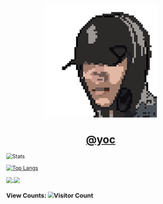 <!---
YOCdot/YOCdot is a ✨ special ✨ repository because its `README.md` (this file) appears on your GitHub profile.
You can click the Preview link to take a look at your changes.
--->

<div align=center>
<img width='300' height='300' src="./favicon.png" />

<h1>
<a href="https://www.iyoc.xyz" target="_blank">@yoc</a>
</h1>
  
</div>
  

![Stats](https://github-readme-stats.vercel.app/api?username=YOCdot&show_icons=true&theme=buefy)

[![Top Langs](https://github-readme-stats.vercel.app/api/top-langs/?username=YOCdot&layout=compact&theme=buefy)](https://github.com/YOCdot/github-readme-stats)

<a href="https://github.com/anuraghazra/github-readme-stats">
  <img align="center" src="https://github-readme-stats.vercel.app/api?username=YOCdot&show_icons=true&theme=buefy" />
</a>
<a href="https://github.com/anuraghazra/convoychat">
  <img align="center" src="https://github-readme-stats.vercel.app/api/top-langs/?username=YOCdot&layout=compact&theme=buefy)](https://github.com/YOCdot/github-readme-stats" />
</a>


### View Counts: ![Visitor Count](https://profile-counter.glitch.me/YOCdot/count.svg)
